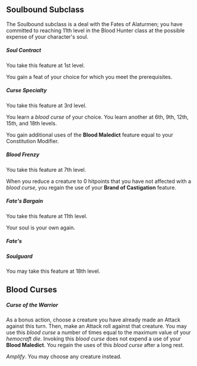 ## Soulbound Subclass
The Soulbound subclass is a deal with the Fates of Alaturmen; you have committed to reaching 11th level in the Blood Hunter class at the possible expense of your character's soul.

##### Soul Contract
You take this feature at 1st level.

You gain a feat of your choice for which you meet the prerequisites.

##### Curse Specialty
You take this feature at 3rd level.

You learn a *blood curse* of your choice. You learn another at 6th, 9th, 12th, 15th, and 18th levels. 

You gain additional uses of the **Blood Maledict** feature equal to your Constitution Modifier.

##### Blood Frenzy
You take this feature at 7th level.

When you reduce a creature to 0 hitpoints that you have not affected with a *blood curse*, you regain the use of your **Brand of Castigation** feature.

##### Fate's Bargain
You take this feature at 11th level.

Your soul is your own again.

##### Fate's 

##### Soulguard
You may take this feature at 18th level.

## Blood Curses
##### Curse of the Warrior
As a bonus action, choose a creature you have already made an Attack against this turn. Then, make an Attack roll against that creature. You may use this *blood curse* a number of times equal to the maximum value of your *hemocraft die*. Invoking this *blood curse* does not expend a use of your **Blood Maledict**. You regain the uses of this *blood curse* after a long rest.

*Amplify*. You may choose any creature instead. 

